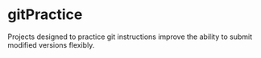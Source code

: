 # gitPractice
Projects designed to practice git instructions improve the ability to submit modified versions flexibly.
